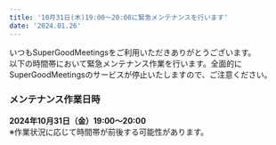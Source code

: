 ```yaml
---
title: '10月31日(木)19:00～20:00に緊急メンテナンスを行います'
date: '2024.01.26'
---
```


いつもSuperGoodMeetingsをご利用いただきありがとうございます。<br>
以下の時間帯において緊急メンテナンス作業を行います。全面的にSuperGoodMeetingsのサービスが停止いたしますので、ご注意ください。

### メンテナンス作業日時
**2024年10月31日（金）19:00～20:00**<br>
※作業状況に応じて時間帯が前後する可能性があります。
